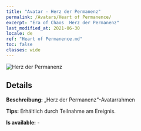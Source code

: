 ```yaml
---
title: "Avatar - Herz der Permanenz"
permalink: /Avatars/Heart of Permanence/
excerpt: "Era of Chaos  Herz der Permanenz"
last_modified_at: 2021-06-30
locale: de
ref: "Heart of Permanence.md"
toc: false
classes: wide
---
```

 ![Herz der Permanenz](/images/a/avatarFrame_54.png)

## Details

 **Beschreibung:** „Herz der Permanenz“-Avatarrahmen 

 **Tips:** Erhältlich durch Teilnahme am Ereignis. 

 **Is available:**  - 

